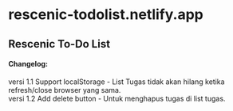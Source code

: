 # rescenic-todolist.netlify.app
## Rescenic To-Do List
#### Changelog:
versi 1.1 Support localStorage - List Tugas tidak akan hilang ketika refresh/close browser yang sama.<br>
versi 1.2 Add delete button - Untuk menghapus tugas di list tugas.
